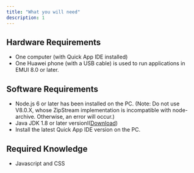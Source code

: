 ```yaml
---
title: "What you will need"
description: 1
---
```

## Hardware Requirements

* One computer (with Quick App IDE installed)
* One Huawei phone (with a USB cable) is used to run applications in EMUI 8.0 or later.

## Software Requirements

* Node.js 6 or later has been installed on the PC. (Note: Do not use V8.0.X, whose ZipStream implementation is incompatible with node-archive. Otherwise, an error will occur.)
* Java JDK 1.8 or later versionI([Download](https://www.oracle.com/java/technologies/javase-downloads.html))
* Install the latest Quick App IDE version on the PC.

## Required Knowledge

* Javascript and CSS